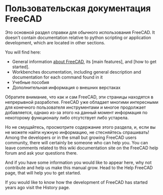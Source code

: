 # Пользовательская документация FreeCAD

Это основной раздел справки для обычного использования FreeCAD. It doesn't contain documentation relative to python scripting or application development, which are located in other sections.

You will find here:

* General information [about FreeCAD](about.md), its [main features], and [how to get started].
* Workbenches documentation, including general description and documentation for each command found in it
* Учебные пособия
* Дополнительная информация о внешних верстаках

Обратите внимание, что как и сам FreeCAD, эти страницы находятся в непрерывной разработке. FreeCAD уже обладает многими интересными для конечного пользователя инструментами и многое продолжает добавляется, однако из-за этого на данный момент информация по некоторому функционалу либо отсутствует либо устарела.

Но не смущайтесь, просмотрите содержание этого раздела, и, если вы не можете найти нужную информацию, не стесняйтесь спрашивать! Among the developers or in the small but growing FreeCAD users community, there will certainly be someone who can help you. You can leave comments related to this wiki documentation site on the FreeCAD help forum and ask your questions there.

And if you have some information you would like to appear here, why not contribute and help us make this manual grow. Head to the Help FreeCAD page, that will help you to get started.

If you would like to know how the development of FreeCAD has started years ago visit the History page.